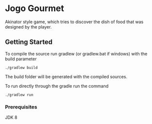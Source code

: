 # Jogo Gourmet

Akinator style game, which tries to discover the dish of food that was designed by the player.

## Getting Started

To compile the source run gradlew (or gradlew.bat if windows) with the build parameter

```
./gradlew build
```

The build folder will be generated with the compiled sources.

To run directly through the gradle run the command
```
./gradlew run
```
### Prerequisites
JDK 8
